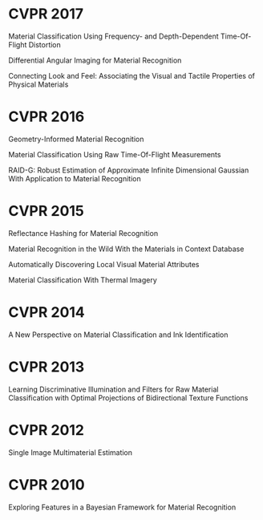 # CVPR 2017
Material Classification Using Frequency- and Depth-Dependent Time-Of-Flight Distortion

Differential Angular Imaging for Material Recognition

Connecting Look and Feel: Associating the Visual and Tactile Properties of Physical Materials

# CVPR 2016
Geometry-Informed Material Recognition

Material Classification Using Raw Time-Of-Flight Measurements

RAID-G: Robust Estimation of Approximate Infinite Dimensional Gaussian With Application to Material Recognition

# CVPR 2015
Reflectance Hashing for Material Recognition

Material Recognition in the Wild With the Materials in Context Database

Automatically Discovering Local Visual Material Attributes

Material Classification With Thermal Imagery

# CVPR 2014
A New Perspective on Material Classification and Ink Identification

# CVPR 2013
Learning Discriminative Illumination and Filters for Raw Material Classification with Optimal Projections of Bidirectional Texture Functions

# CVPR 2012
Single Image Multimaterial Estimation

# CVPR 2010
Exploring Features in a Bayesian Framework for Material Recognition